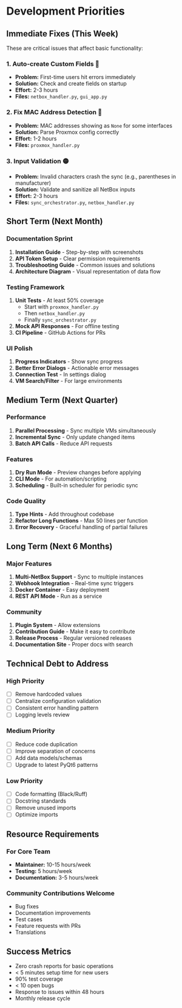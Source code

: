 # Development Priorities

## Immediate Fixes (This Week)

These are critical issues that affect basic functionality:

### 1. **Auto-create Custom Fields** 🔴

- **Problem:** First-time users hit errors immediately
- **Solution:** Check and create fields on startup
- **Effort:** 2-3 hours
- **Files:** `netbox_handler.py`, `gui_app.py`

### 2. **Fix MAC Address Detection** 🔴

- **Problem:** MAC addresses showing as `None` for some interfaces
- **Solution:** Parse Proxmox config correctly
- **Effort:** 1-2 hours
- **Files:** `proxmox_handler.py`

### 3. **Input Validation** 🟡

- **Problem:** Invalid characters crash the sync (e.g., parentheses in
  manufacturer)
- **Solution:** Validate and sanitize all NetBox inputs
- **Effort:** 2-3 hours
- **Files:** `sync_orchestrator.py`, `netbox_handler.py`

## Short Term (Next Month)

### Documentation Sprint

1. **Installation Guide** - Step-by-step with screenshots
2. **API Token Setup** - Clear permission requirements
3. **Troubleshooting Guide** - Common issues and solutions
4. **Architecture Diagram** - Visual representation of data flow

### Testing Framework

1. **Unit Tests** - At least 50% coverage
   - Start with `proxmox_handler.py`
   - Then `netbox_handler.py`
   - Finally `sync_orchestrator.py`
2. **Mock API Responses** - For offline testing
3. **CI Pipeline** - GitHub Actions for PRs

### UI Polish

1. **Progress Indicators** - Show sync progress
2. **Better Error Dialogs** - Actionable error messages
3. **Connection Test** - In settings dialog
4. **VM Search/Filter** - For large environments

## Medium Term (Next Quarter)

### Performance

1. **Parallel Processing** - Sync multiple VMs simultaneously
2. **Incremental Sync** - Only update changed items
3. **Batch API Calls** - Reduce API requests

### Features

1. **Dry Run Mode** - Preview changes before applying
2. **CLI Mode** - For automation/scripting
3. **Scheduling** - Built-in scheduler for periodic sync

### Code Quality

1. **Type Hints** - Add throughout codebase
2. **Refactor Long Functions** - Max 50 lines per function
3. **Error Recovery** - Graceful handling of partial failures

## Long Term (Next 6 Months)

### Major Features

1. **Multi-NetBox Support** - Sync to multiple instances
2. **Webhook Integration** - Real-time sync triggers
3. **Docker Container** - Easy deployment
4. **REST API Mode** - Run as a service

### Community

1. **Plugin System** - Allow extensions
2. **Contribution Guide** - Make it easy to contribute
3. **Release Process** - Regular versioned releases
4. **Documentation Site** - Proper docs with search

## Technical Debt to Address

### High Priority

- [ ] Remove hardcoded values
- [ ] Centralize configuration validation
- [ ] Consistent error handling pattern
- [ ] Logging levels review

### Medium Priority

- [ ] Reduce code duplication
- [ ] Improve separation of concerns
- [ ] Add data models/schemas
- [ ] Upgrade to latest PyQt6 patterns

### Low Priority

- [ ] Code formatting (Black/Ruff)
- [ ] Docstring standards
- [ ] Remove unused imports
- [ ] Optimize imports

## Resource Requirements

### For Core Team

- **Maintainer:** 10-15 hours/week
- **Testing:** 5 hours/week
- **Documentation:** 3-5 hours/week

### Community Contributions Welcome

- Bug fixes
- Documentation improvements
- Test cases
- Feature requests with PRs
- Translations

## Success Metrics

- Zero crash reports for basic operations
- < 5 minutes setup time for new users
- 90% test coverage
- < 10 open bugs
- Response to issues within 48 hours
- Monthly release cycle
